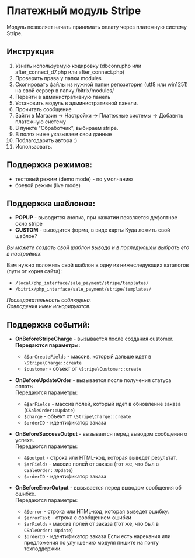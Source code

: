 # Платежный модуль Stripe

Модуль позволяет начать принимать оплату через платежную систему Stripe.

## Инструкция

1. Узнать используемую кодировку (dbconn.php или after_connect_d7.php или after_connect.php)
1. Проверить права у папки modules
1. Скопировать файлы из нужной папки репозитория (utf8 или win1251) на свой сервер в папку /bitrix/modules/
1. Перейти в административную панель
1. Установить модуль в административной панели.
1. Прочитать сообщение
1. Зайти в Магазин -> Настройки -> Платежные системы -> Добавить платежную систему
1. В пункте "Обработчик", выбираем stripe.
1. В полях ниже указываем свои данные
1. Поблагодарить автора :)
1. Использовать.


## Поддержка режимов:
* тестовый режим (demo mode) - по умолчанию
* боевой режим (live mode)

## Поддержка шаблонов:
* **POPUP** - выводится кнопка, при нажатии появляется дефолтное окно stripe
* **CUSTOM** - выводится форма, в виде карты
Куда ложить свой шаблон?

_Вы можете создать свой шаблон вывода и в последующем выбрать его в настройках._

Вам нужно положить свой шаблон в одну из нижеследующих каталогов (пути от корня сайта):
* `/local/php_interface/sale_payment/stripe/templates/`
* `/bitrix/php_interface/sale_payment/stripe/templates/`

_Последовательность соблюдена._\
_Совпадения имен игнорируются._

## Поддержка событий:

* **OnBeforeStripeCharge** - вызывается после создания customer.\
**Передаются параметры:**
    * `&$arCreateFields` - массив, который дальше идет в `\Stripe\Charge::create`
    * `$customer` - объект от `\Stripe\Customer::create`
    
* **OnBeforeUpdateOrder** - вызывается после получения статуса оплаты.\
Передаются параметры:
    * `&$arFields` - массив полей, который идет в обновление заказа (`CSaleOrder::Update`)
    * `$charge` - объект от `\Stripe\Charge::create`
    * `$orderID` - идентификатор заказа
    
* **OnBeforeSuccessOutput** - вызывается перед выводом сообщения о успехе.\
Передаются параметры:
    * `&$output` - строка или HTML-код, которая выведет результат.
    * `$arFields` - массив полей от заказа (тот же, что был в `CSaleOrder::Update`)
    * `$orderID` - идентификатор заказа
    
* **OnBeforeErrorOutput** - вызывается перед выводом сообщения об ошибке.\
Передаются параметры:
    * `&$error` - строка или HTML-код, которая выведет ошибку.
    * `$errorText` - строка с сообщением ошибки
    * `$arFields` - массив полей от заказа (тот же, что был в `CSaleOrder::Update`)
    * `$orderID` - идентификатор заказа
Если есть нарекания или предложения по улучшению модуля пишите на почту техподдержки.